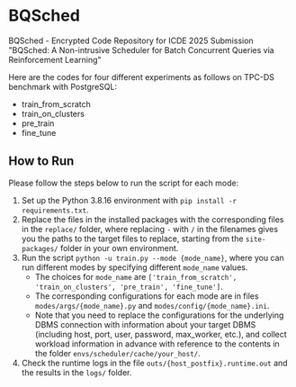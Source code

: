 # BQSched
BQSched - Encrypted Code Repository for ICDE 2025 Submission "BQSched: A Non-intrusive Scheduler for Batch Concurrent Queries via Reinforcement Learning"

Here are the codes for four different experiments as follows on TPC-DS benchmark with PostgreSQL:

- train_from_scratch
- train_on_clusters
- pre_train
- fine_tune

## How to Run

Please follow the steps below to run the script for each mode:

1. Set up the Python 3.8.16 environment with `pip install -r requirements.txt`.
2. Replace the files in the installed packages with the corresponding files in the `replace/` folder, where replacing `-` with `/` in the filenames gives you the paths to the target files to replace, starting from the `site-packages/` folder in your own environment.
3. Run the script `python -u train.py --mode {mode_name}`, where you can run different modes by specifying different `mode_name` values.
   - The choices for `mode_name` are `['train_from_scratch', 'train_on_clusters', 'pre_train', 'fine_tune']`.
   - The corresponding configurations for each mode are in files `modes/args/{mode_name}.py` and `modes/config/{mode_name}.ini`.
   - Note that you need to replace the configurations for the underlying DBMS connection with information about your target DBMS (including host, port, user, password, max_worker, etc.), and collect workload information in advance with reference to the contents in the folder `envs/scheduler/cache/your_host/`.
4. Check the runtime logs in the file `outs/{host_postfix}.runtime.out` and the results in the `logs/` folder.

